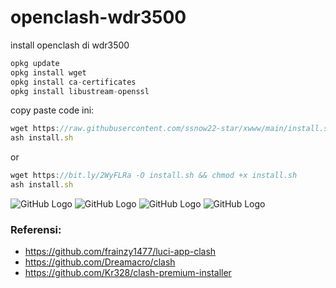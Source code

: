 # openclash-wdr3500
install openclash di wdr3500

```javascript
opkg update
opkg install wget
opkg install ca-certificates
opkg install libustream-openssl
```

copy paste code ini:
```javascript
wget https://raw.githubusercontent.com/ssnow22-star/xwww/main/install.sh -O install.sh && chmod +x install.sh
ash install.sh
```
or
```javascript
wget https://bit.ly/2WyFLRa -O install.sh && chmod +x install.sh
ash install.sh
```

![GitHub Logo](/img/Screenshot_2021-08-28_04_59_00.png)
![GitHub Logo](/img/Screenshot_2021-08-28_04_41_25.png)
![GitHub Logo](/img/Screenshot_2021-08-28_04_41_44.png)
![GitHub Logo](/img/Screenshot_2021-08-28_04_42_29.png)


### Referensi:
* https://github.com/frainzy1477/luci-app-clash
* https://github.com/Dreamacro/clash
* https://github.com/Kr328/clash-premium-installer


